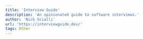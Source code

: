 ```yaml
---
title: 'Interview Guide'
description: 'An opinionated guide to software interviews.'
author: 'Nick Scialli'
url: 'https://interviewguide.dev/'
tags: Other
---
```

